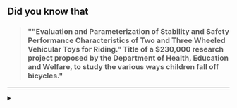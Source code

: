 ## Did you know that

<h3>
  <blockquote>
<!--START_SECTION:debris-->                                                                                                                                                                                                                                                                                                                                                   
""Evaluation and Parameterization of Stability and Safety Performance Characteristics of Two and Three Wheeled Vehicular Toys for Riding." Title of a $230,000 research project proposed by the Department of Health, Education and Welfare, to study the various ways children fall off bicycles."
<!--END_SECTION:debris-->
  </blockquote>
</h3>

-----

<details>
  <summary></summary>

<img src="https://github-readme-stats.vercel.app/api?show_icons=true&hide=issues&username=ekickx"> <img src="https://github-readme-stats.vercel.app/api/top-langs/?layout=compact&username=ekickx">

</details>

